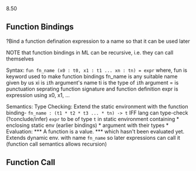 8.50

## Function Bindings

?Bind a function defination expression to a name so that it can be used
later

NOTE that function bindings in ML can be recursive, i.e. they can call
themselves

Syntax:
	`fun fn_name (x0 : t0, x1 : t1 ... xn : tn) = expr`
	where,  fun 	is keyword used to make function bindings
			fn_name is any suitable name given by us
			xi      is `i`th argument's name
			ti		is the type of `i`th argument
			=		is punctuation seprating function signature and
					function definition
			expr	is expression using x0, x1, ...

Semantics:
	Type Checking:
		Extend the static environment with the function binding-
		`fn_name : (t1 * t2 * t3 ... * tn) -> t`
		IFF
			lang can type-check (?conclude/infer) `expr` to be of type `t`
			in static environment containing
			* enclosing static env (earlier bindings)
			* argument with their types
			* 
	Evaluation:
		*** A function is a value. *** which hasn't been evaluated yet.
		Extends dynamic env. with name `fn_name` so later expressions can
		call it (function call semantics allows recursion)

## Function Call

